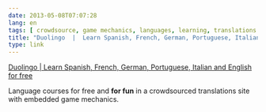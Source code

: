```yaml
---
date: 2013-05-08T07:07:28
lang: en
tags: [ crowdsource, game mechanics, languages, learning, translations ]
title: "Duolingo  |  Learn Spanish, French, German, Portuguese, Italian and English for free"
type: link
---
```


[Duolingo  |  Learn Spanish, French, German, Portuguese, Italian and
English for free](http://duolingo.com/)

Language courses for free and **for fun** in a crowdsourced translations
site with embedded game mechanics.

